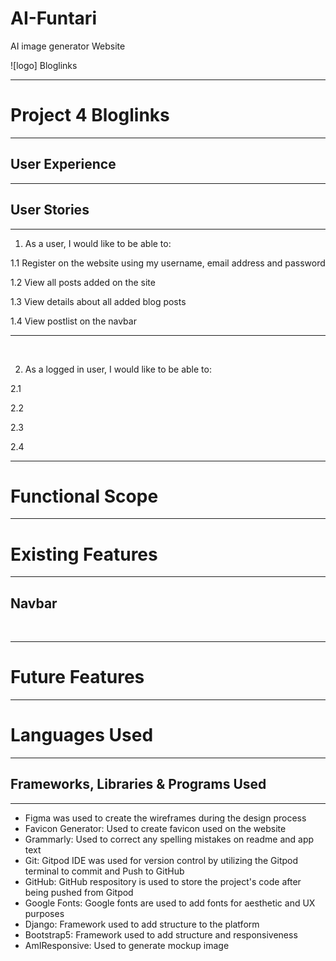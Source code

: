 # AI-Funtari
AI image generator Website 

![logo]
Bloglinks

<hr>

#                 Project 4 Bloglinks

<hr>

## User Experience
<hr>

 
 ## User Stories
<hr>

1. As a user, I would like to be able to:
   
 1.1 Register on the website using my username, email address and password

 1.2 View all posts added on the site

 1.3 View details about all added blog posts

 1.4 View postlist on the navbar

<hr>
<br>

2.  As a logged in user, I would like to be able to: 

2.1
   
2.2 

2.3 

2.4 

<hr>

# Functional Scope
<hr>



# Existing Features
<hr>
 
 ## Navbar


<br>
<hr>

# Future Features
<hr>


# Languages Used
<hr>

## Frameworks, Libraries & Programs Used
<hr>
 
  * Figma was used to create the wireframes during the design process
  * Favicon Generator: Used to create favicon used on the website
  * Grammarly: Used to correct any spelling mistakes on readme and app text
  * Git: Gitpod IDE was used for version control by utilizing the Gitpod terminal to commit and Push to GitHub
  * GitHub: GitHub respository is used to store the project's code after being pushed from Gitpod
  * Google Fonts: Google fonts are used to add fonts for aesthetic and UX purposes
  * Django: Framework used to add structure to the platform
  * Bootstrap5: Framework used to add structure and responsiveness
  * AmIResponsive: Used to generate mockup image

